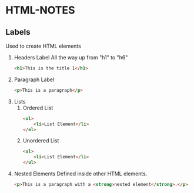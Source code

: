 # HTML-NOTES

## Labels 
Used to create HTML elements
1. Headers Label
	All the way up from "h1" to "h6"
	```html
	<h1>This is the title 1</h1>
	```
1. Paragraph Label
	```html
	<p>This is a paragraph</p>
	```
1. Lists
	1. Ordered List
		```html
		<ol>
			<li>List Element</li>
		</ol>
		```
	1. Unordered List
		```html
		<ul>
			<li>List Element</li>
		</ul>
		```
1. Nested Elements
	Defined inside other HTML elements.
	```html
	<p>This is a paragraph with a <strong>nested element</strong>.</p>
	```
